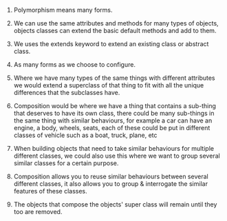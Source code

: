 

1. Polymorphism means many forms.
2. We can use the same attributes and methods for many types of objects, objects classes can extend the basic default methods and add to them.
3. We uses the extends keyword to extend an existing class or abstract class.
4. As many forms as we choose to configure.
5. Where we have many types of the same things with different attributes we would extend a superclass of that thing to fit with all the unique differences that the subclasses have.


6. Composition would be where we have a thing that contains a sub-thing that deserves to have its own class, there could be many sub-things in the same thing with similar behaviours, for example a car can have an engine, a body, wheels, seats, each of these could be put in different classes of vehicle such as a boat, truck, plane, etc 
7. When building objects that need to take similar behaviours for multiple different classes, we could also use this where we want to group several similar classes for a certain purpose.
8. Composition allows you to reuse similar behaviours between several different classes, it also allows you to group &  interrogate the similar features of these classes.

9. The objects that compose the objects' super class will remain until they too are removed.

